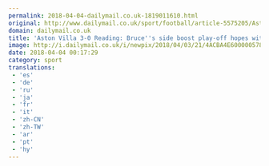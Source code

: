 ```yaml
---
permalink: 2018-04-04-dailymail.co.uk-1819011610.html
original: http://www.dailymail.co.uk/sport/football/article-5575205/Aston-Villa-3-0-Reading-Steve-Bruces-boost-play-hopes-victory-ten-man-Royals.html?ITO=1490&ns_mchannel=rss&ns_campaign=1490
domain: dailymail.co.uk
title: 'Aston Villa 3-0 Reading: Bruce''s side boost play-off hopes with win'
image: http://i.dailymail.co.uk/i/newpix/2018/04/03/21/4ACBA4E600000578-0-image-a-29_1522787431271.jpg
date: 2018-04-04 00:17:29
category: sport
translations: 
 - 'es'
 - 'de'
 - 'ru'
 - 'ja'
 - 'fr'
 - 'it'
 - 'zh-CN'
 - 'zh-TW'
 - 'ar'
 - 'pt'
 - 'hy'
---
```


